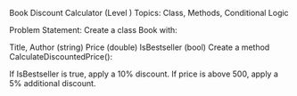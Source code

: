 
Book Discount Calculator (Level )
Topics: Class, Methods, Conditional Logic

Problem Statement:
Create a class Book with:

Title, Author (string)
Price (double)
IsBestseller (bool)
Create a method CalculateDiscountedPrice():

If IsBestseller is true, apply a 10% discount.
If price is above 500, apply a 5% additional discount.
